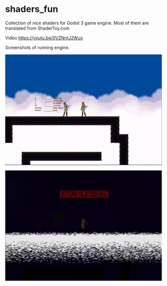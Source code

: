 # shaders_fun
Collection of nice shaders for Godot 3 game engine. Most of them are translated from ShaderToy.com

Video https://youtu.be/0VZNntJ2Wuo

Screenshots of running engine.

![clouds shader](img/clds.jpg)

![paused with VHS fx](img/pz.jpg)